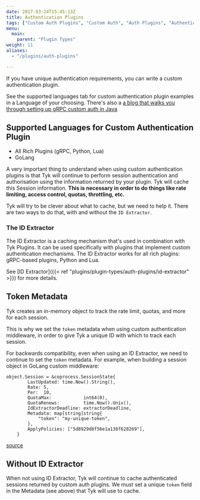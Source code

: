 ```yaml
---
date: 2017-03-24T15:45:13Z
title: Authentication Plugins
tags: ["Custom Auth Plugins", "Custom Auth", "Auth Plugins", "Authentication Plugins"]
menu:
  main:
    parent: "Plugin Types"
weight: 11
aliases: 
  - "/plugins/auth-plugins"

---
```


If you have unique authentication requirements, you can write a custom authentication plugin.


See the supported languages tab for custom authentication plugin examples in a Language of your choosing.  There's also a [a blog that walks you through setting up gRPC custom auth in  Java](https://tyk.io/how-to-setup-custom-authentication-middleware-using-grpc-and-java/)

## Supported Languages for Custom Authentication Plugin 
- All Rich Plugins (gRPC, Python, Lua)
- GoLang

A very important thing to understand when using custom authentication plugins is that Tyk will continue to perform session authentication and authorisation using the information returned by your plugin.  Tyk will cache this Session information.  **This is necessary in order to do things like rate limiting, access control, quotas, throttling, etc.**

Tyk will try to be clever about what to cache, but we need to help it. There are two ways to do that, with and without the `ID Extractor`.

### The ID Extractor 
The ID Extractor is a caching mechanism that's used in combination with Tyk Plugins. It can be used specifically with plugins that implement custom authentication mechanisms. The ID Extractor works for all rich plugins: gRPC-based plugins, Python and Lua.

See [ID Extractor]({{< ref "plugins/plugin-types/auth-plugins/id-extractor" >}}) for more details.

## Token Metadata
Tyk creates an in-memory object to track the rate limit, quotas, and more for each session. 

This is why we set the `token` metadata when using custom authentication middleware, in order to give Tyk a unique ID with which to track each session.

For backwards compatibility, even when using an ID Extractor, we need to continue to set the `token` metadata.  For example, when building a session object in GoLang custom middleware:

```{.copyWrapper}
object.Session = &coprocess.SessionState{
        LastUpdated: time.Now().String(),
        Rate: 5,
        Per:  10,
        QuotaMax:            int64(0),
        QuotaRenews:         time.Now().Unix(),
        IdExtractorDeadline: extractorDeadline,
        Metadata: map[string]string{
            "token": "my-unique-token",
        },
        ApplyPolicies: ["5d8929d8f56e1a138f628269"],
    }
```
[source](https://github.com/TykTechnologies/tyk-grpc-go-basicauth-jwt/blob/master/main.go#L102)

## Without ID Extractor
When not using ID Extractor, Tyk will continue to cache authenticated sessions returned by custom auth plugins.  We must set a unique `token` field in the Metadata (see above) that Tyk will use to cache.